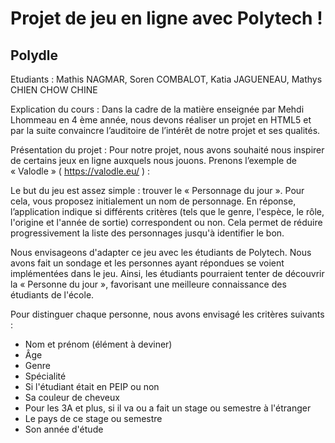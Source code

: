 # Projet de jeu en ligne avec Polytech !

## Polydle
Etudiants : Mathis NAGMAR, Soren COMBALOT, Katia JAGUENEAU, Mathys CHIEN CHOW CHINE

Explication du cours :
Dans la cadre de la matière enseignée par Mehdi Lhommeau en 4 ème année, nous devons réaliser un
projet en HTML5 et par la suite convaincre l’auditoire de l’intérêt de notre projet et ses qualités.

Présentation du projet :
Pour notre projet, nous avons souhaité nous inspirer de certains jeux en ligne auxquels nous jouons.
Prenons l’exemple de « Valodle » ( https://valodle.eu/ ) :

Le but du jeu est assez simple : trouver le « Personnage du jour ». Pour cela, vous proposez
initialement un nom de personnage. En réponse, l’application indique si différents critères (tels que
le genre, l'espèce, le rôle, l'origine et l'année de sortie) correspondent ou non. Cela permet de
réduire progressivement la liste des personnages jusqu'à identifier le bon.

Nous envisageons d'adapter ce jeu avec les étudiants de Polytech. Nous avons fait un sondage et les personnes ayant répondues se voient implémentées dans le jeu.
Ainsi, les étudiants pourraient tenter de découvrir la « Personne du jour », favorisant une meilleure
connaissance des étudiants de l'école.

Pour distinguer chaque personne, nous avons envisagé les critères suivants :
- Nom et prénom (élément à deviner)
- Âge
- Genre
- Spécialité
- Si l'étudiant était en PEIP ou non
- Sa couleur de cheveux
- Pour les 3A et plus, si il va ou a fait un stage ou semestre à l'étranger
- Le pays de ce stage ou semestre
- Son année d'étude
